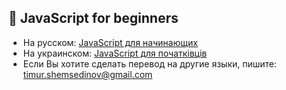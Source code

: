 ## 👶 JavaScript for beginners

- На русском: [JavaScript для начинающих](https://www.youtube.com/playlist?list=PLpmhTzMVLuROAIey9vW3pyRSpHfknLssu)
- На украинском: [JavaScript для початківців](https://www.youtube.com/playlist?list=PLpmhTzMVLuRNhvlg-u7z773zu2MQyVLdB)
- Если Вы хотите сделать перевод на другие языки, пишите: timur.shemsedinov@gmail.com
